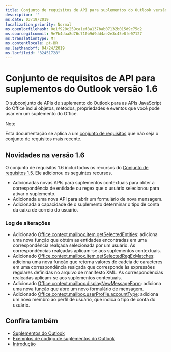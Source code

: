 ```yaml
---
title: Conjunto de requisitos de API para suplementos do Outlook versão 1.6
description: ''
ms.date: 03/19/2019
localization_priority: Normal
ms.openlocfilehash: 0e1f920c259ca1ef8a137bab07132b015d9c75d2
ms.sourcegitcommit: 9e7b4daa8d76c710b9d9dd4ae2e3c45e8fe07127
ms.translationtype: MT
ms.contentlocale: pt-BR
ms.lasthandoff: 04/24/2019
ms.locfileid: "32451728"
---
```

# <a name="outlook-add-in-api-requirement-set-16"></a>Conjunto de requisitos de API para suplementos do Outlook versão 1.6

O subconjunto de APIs de suplemento do Outlook para as APIs JavaScript do Office inclui objetos, métodos, propriedades e eventos que você pode usar em um suplemento do Office.

> [!NOTE]
> Esta documentação se aplica a um [conjunto de requisitos](/office/dev/add-ins/reference/requirement-sets/outlook-api-requirement-sets) que não seja o conjunto de requisitos mais recente.

## <a name="whats-new-in-16"></a>Novidades na versão 1.6

O conjunto de requisitos 1.6 inclui todos os recursos do [Conjunto de requisitos 1.5](../requirement-set-1.5/outlook-requirement-set-1.5.md). Ele adicionou os seguintes recursos.

- Adicionadas novas APIs para suplementos contextuais para obter a correspondência de entidade ou regex que o usuário selecionou para ativar o suplemento.
- Adicionada uma nova API para abrir um formulário de nova mensagem.
- Adicionada a capacidade de o suplemento determinar o tipo de conta da caixa de correio do usuário.

### <a name="change-log"></a>Log de alterações

- Adicionado [Office.context.mailbox.item.getSelectedEntities](office.context.mailbox.item.md#getselectedentities--entities): adiciona uma nova função que obtém as entidades encontradas em uma correspondência realçada selecionada por um usuário. As correspondências realçadas aplicam-se aos suplementos contextuais.
- Adicionado [Office.context.mailbox.item.getSelectedRegExMatches](office.context.mailbox.item.md#getselectedregexmatches--object): adiciona uma nova função que retorna valores de cadeia de caracteres em uma correspondência realçada que corresponde às expressões regulares definidas no arquivo de manifesto XML. As correspondências realçadas aplicam-se aos suplementos contextuais.
- Adicionado [Office.context.mailbox.displayNewMessageForm](office.context.mailbox.md#displaynewmessageformparameters): adiciona uma nova função que abre um novo formulário de mensagem.
- Adicionado [Office.context.mailbox.userProfile.accountType](office.context.mailbox.userprofile.md#accounttype-string): adiciona um novo membro ao perfil de usuário, que indica o tipo de conta do usuário.

## <a name="see-also"></a>Confira também

- [Suplementos do Outlook](/outlook/add-ins/)
- [Exemplos de código de suplementos do Outlook](https://developer.microsoft.com/outlook/gallery/?filterBy=Outlook,Samples,Add-ins)
- [Introdução](/outlook/add-ins/quick-start)

